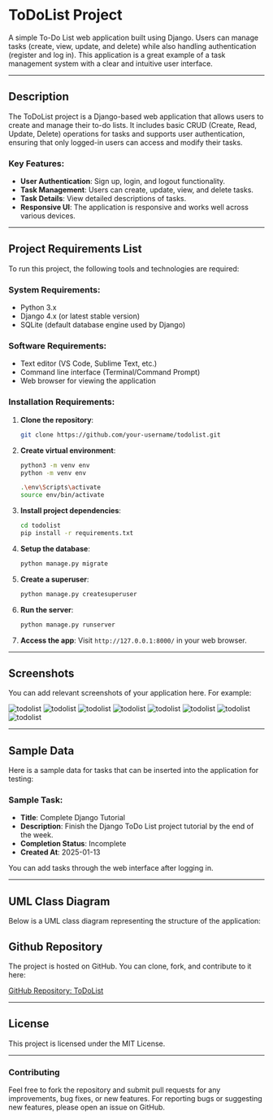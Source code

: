# ToDoList Project

A simple To-Do List web application built using Django. Users can manage tasks (create, view, update, and delete) while also handling authentication (register and log in). This application is a great example of a task management system with a clear and intuitive user interface.

---

## **Description**

The ToDoList project is a Django-based web application that allows users to create and manage their to-do lists. It includes basic CRUD (Create, Read, Update, Delete) operations for tasks and supports user authentication, ensuring that only logged-in users can access and modify their tasks.

### **Key Features:**
- **User Authentication**: Sign up, login, and logout functionality.
- **Task Management**: Users can create, update, view, and delete tasks.
- **Task Details**: View detailed descriptions of tasks.
- **Responsive UI**: The application is responsive and works well across various devices.

---

## **Project Requirements List**

To run this project, the following tools and technologies are required:

### **System Requirements:**
- Python 3.x
- Django 4.x (or latest stable version)
- SQLite (default database engine used by Django)

### **Software Requirements:**
- Text editor (VS Code, Sublime Text, etc.)
- Command line interface (Terminal/Command Prompt)
- Web browser for viewing the application

### **Installation Requirements:**
1. **Clone the repository**:
   ```bash
   git clone https://github.com/your-username/todolist.git
   ```

2. **Create virtual environment**:
   ```bash
   python3 -m venv env
   python -m venv env
   ```

   ```bash
   .\env\Scripts\activate
   source env/bin/activate
   ```
   
3. **Install project dependencies**:
   ```bash
   cd todolist
   pip install -r requirements.txt
   ```

4. **Setup the database**:
   ```bash
   python manage.py migrate
   ```

5. **Create a superuser**:
   ```bash
   python manage.py createsuperuser
   ```

6. **Run the server**:
   ```bash
   python manage.py runserver
   ```

7. **Access the app**: 
   Visit `http://127.0.0.1:8000/` in your web browser.

---

## **Screenshots**

You can add relevant screenshots of your application here. For example:

![todolist](assets/todolist-screen1.png)
![todolist](assets/todolist-screen2.png)
![todolist](assets/todolist-screen3.png)
![todolist](assets/todolist-screen4.png)
![todolist](assets/todolist-screen5.png)
![todolist](assets/todolist-screen6.png)
![todolist](assets/todolist-screen7.png)
![todolist](assets/todolist-screen8.png)


---

## **Sample Data**

Here is a sample data for tasks that can be inserted into the application for testing:

### Sample Task:
- **Title**: Complete Django Tutorial
- **Description**: Finish the Django ToDo List project tutorial by the end of the week.
- **Completion Status**: Incomplete
- **Created At**: 2025-01-13

You can add tasks through the web interface after logging in.

---

## **UML Class Diagram**

Below is a UML class diagram representing the structure of the application:

## **Github Repository**

The project is hosted on GitHub. You can clone, fork, and contribute to it here:

[GitHub Repository: ToDoList](https://github.com/EMMMABK/ToDo-List.git)

---

## **License**

This project is licensed under the MIT License.

---

### **Contributing**

Feel free to fork the repository and submit pull requests for any improvements, bug fixes, or new features. For reporting bugs or suggesting new features, please open an issue on GitHub.
